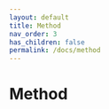 ```yaml
---
layout: default
title: Method
nav_order: 3
has_children: false
permalink: /docs/method
---
```


# Method

